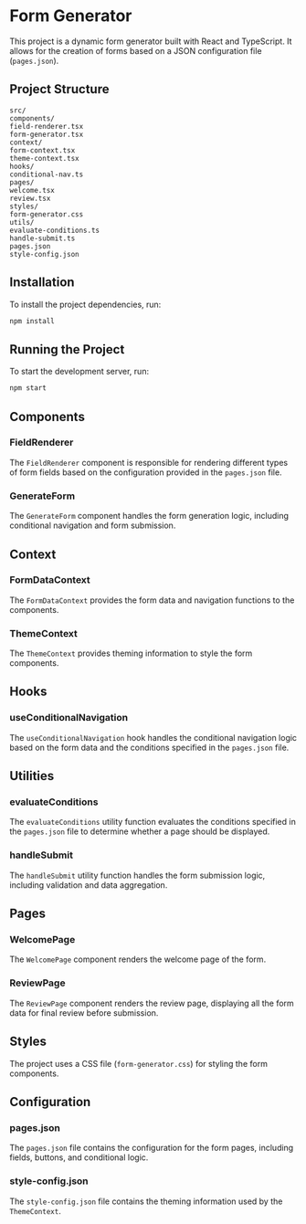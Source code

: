 
# Form Generator

This project is a dynamic form generator built with React and TypeScript. It allows for the creation of forms based on a JSON configuration file (`pages.json`).

## Project Structure

```
src/
components/
field-renderer.tsx
form-generator.tsx
context/
form-context.tsx
theme-context.tsx
hooks/
conditional-nav.ts
pages/
welcome.tsx
review.tsx
styles/
form-generator.css
utils/
evaluate-conditions.ts
handle-submit.ts
pages.json
style-config.json
```

## Installation

To install the project dependencies, run:

```sh
npm install
```

## Running the Project

To start the development server, run:

```sh
npm start
```

## Components

### FieldRenderer

The `FieldRenderer` component is responsible for rendering different types of form fields based on the configuration provided in the `pages.json` file.

### GenerateForm

The `GenerateForm` component handles the form generation logic, including conditional navigation and form submission.

## Context

### FormDataContext

The `FormDataContext` provides the form data and navigation functions to the components.

### ThemeContext

The `ThemeContext` provides theming information to style the form components.

## Hooks

### useConditionalNavigation

The `useConditionalNavigation` hook handles the conditional navigation logic based on the form data and the conditions specified in the `pages.json` file.

## Utilities

### evaluateConditions

The `evaluateConditions` utility function evaluates the conditions specified in the `pages.json` file to determine whether a page should be displayed.

### handleSubmit

The `handleSubmit` utility function handles the form submission logic, including validation and data aggregation.

## Pages

### WelcomePage

The `WelcomePage` component renders the welcome page of the form.

### ReviewPage

The `ReviewPage` component renders the review page, displaying all the form data for final review before submission.

## Styles

The project uses a CSS file (`form-generator.css`) for styling the form components.

## Configuration

### pages.json

The `pages.json` file contains the configuration for the form pages, including fields, buttons, and conditional logic.

### style-config.json

The `style-config.json` file contains the theming information used by the `ThemeContext`.
